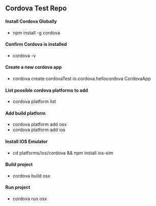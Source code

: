 ## Cordova Test Repo

#### Install Cordova Globally
+ npm install -g cordova

#### Confirm Cordova is installed
+ cordova -v

#### Create a new cordova app
+ cordova create cordovaTest io.cordova.hellocordova CordovaApp

#### List possible cordova platforms to add
+ cordova platform list

#### Add build platform
+ cordova platform add osx
+ cordova platform add ios

#### Install IOS Emulator
+ cd platforms/ios/cordova && npm install ios-sim

#### Build project
+ cordova build osx

#### Run project
+ cordova run osx